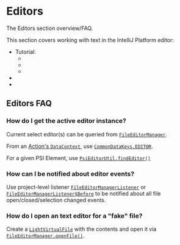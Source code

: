 <!-- Copyright 2000-2025 JetBrains s.r.o. and contributors. Use of this source code is governed by the Apache 2.0 license. -->

# Editors

<link-summary>The Editors section overview/FAQ.</link-summary>

This section covers working with text in the IntelliJ Platform editor:

* Tutorial: [](editor_basics.md)
  * [](working_with_text.md)
  * [](coordinates_system.md)
  * [](editor_events.md)
* [](text_selection.md)
* [](multiple_carets.md)

## Editors FAQ

### How do I get the active editor instance?

Current select editor(s) can be queried from [`FileEditorManager`](%gh-ic%/platform/analysis-api/src/com/intellij/openapi/fileEditor/FileEditorManager.java).

From an [Action's `DataContext`](action_system.md#determining-the-action-context), use [`CommonDataKeys.EDITOR`](%gh-ic%/platform/editor-ui-api/src/com/intellij/openapi/actionSystem/CommonDataKeys.java).

For a given PSI Element, use [`PsiEditorUtil.findEditor()`](%gh-ic%/platform/editor-ui-api/src/com/intellij/psi/util/PsiEditorUtil.java)

### How can I be notified about editor events?

Use project-level listener [`FileEditorManagerListener`](%gh-ic%/platform/analysis-api/src/com/intellij/openapi/fileEditor/FileEditorManagerListener.java)
or [`FileEditorManagerListener$Before`](%gh-ic%/platform/analysis-api/src/com/intellij/openapi/fileEditor/FileEditorManagerListener.java)
to be notified about all file open/closed/selection changed events.

### How do I open an text editor for a "fake" file?

Create a [`LightVirtualFile`](%gh-ic%/platform/core-api/src/com/intellij/testFramework/LightVirtualFile.java) with the contents
and open it via [`FileEditorManager.openFile()`](%gh-ic%/platform/analysis-api/src/com/intellij/openapi/fileEditor/FileEditorManager.java).
